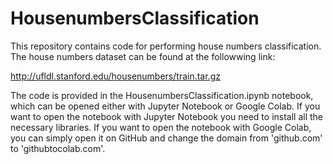 # HousenumbersClassification

This repository contains code for performing house numbers classification. The house numbers dataset can be found at the followwing link:

http://ufldl.stanford.edu/housenumbers/train.tar.gz

The code is provided in the HousenumbersClassification.ipynb notebook, which can be opened either with Jupyter Notebook or Google Colab. If you want to open the notebook with Jupyter Notebook you need to install all the necessary libraries. If you want to open the notebook with Google Colab, you can simply open it on GitHub and change the domain from 'github.com' to 'githubtocolab.com'.
